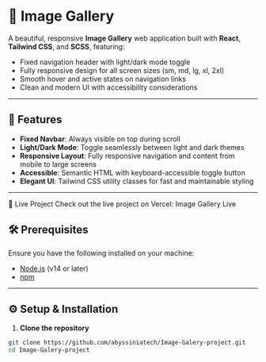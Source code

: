 # 📸 Image Gallery

A beautiful, responsive **Image Gallery** web application built with **React**, **Tailwind CSS**, and **SCSS**, featuring:

- Fixed navigation header with light/dark mode toggle  
- Fully responsive design for all screen sizes (sm, md, lg, xl, 2xl)  
- Smooth hover and active states on navigation links  
- Clean and modern UI with accessibility considerations  

---

## 🚀 Features

- **Fixed Navbar**: Always visible on top during scroll  
- **Light/Dark Mode**: Toggle seamlessly between light and dark themes  
- **Responsive Layout**: Fully responsive navigation and content from mobile to large screens  
- **Accessible**: Semantic HTML with keyboard-accessible toggle button  
- **Elegant UI**: Tailwind CSS utility classes for fast and maintainable styling  

---
  🔗 Live Project
Check out the live project on Vercel:
Image Gallery Live

## 🛠️ Prerequisites

Ensure you have the following installed on your machine:

- [Node.js](https://nodejs.org/en/) (v14 or later)  
- [npm](https://www.npmjs.com/get-npm)  

---

## ⚙️ Setup & Installation

1. **Clone the repository**
```bash
git clone https://github.com/abyssiniatech/Image-Galery-project.git
cd Image-Galery-project
